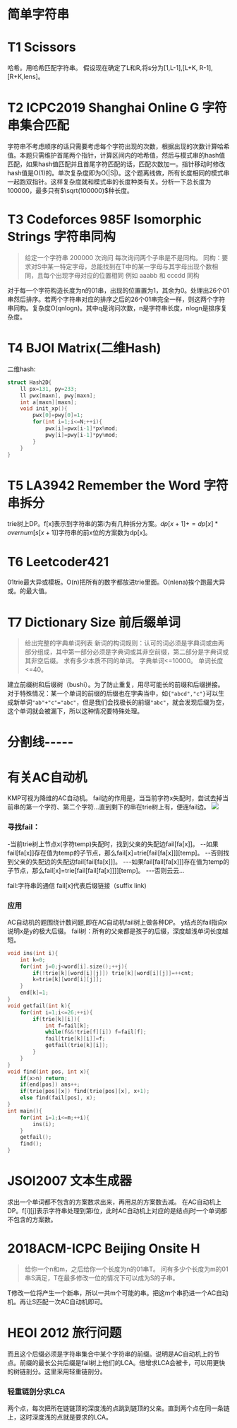 # 简单字符串

# T1 Scissors
哈希。用哈希匹配字符串。
假设现在确定了L和R,将s分为[1,L-1],[L+K, R-1],[R+K,lens]。

# T2 ICPC2019 Shanghai Online G 字符串集合匹配
字符串不考虑顺序的话只需要考虑每个字符出现的次数，根据出现的次数计算哈希值。本题只需维护首尾两个指针，计算区间内的哈希值，然后与模式串的hash值匹配，如果hash值匹配并且首尾字符匹配的话，匹配次数加一。指针移动时修改hash值是O(1)的。单次复杂度即为O(|S|)。这个题离线做，所有长度相同的模式串一起跑双指针。这样复杂度就和模式串的长度种类有关。分析一下总长度为100000，最多只有$\sqrt(100000)$种长度。
# T3 Codeforces 985F Isomorphic Strings 字符串同构

>给定一个字符串
200000 次询问
每次询问两个子串是不是同构。
同构：要求对S中某一特定字母，总能找到在T中的某一字母与其字母出现个数相同，且每个出现字母对应的位置相同
例如 aaabb 和 cccdd 同构

对于每一个字符构造长度为n的01串，出现的位置置为1，其余为0。处理出26个01串然后排序。若两个字符串对应的排序之后的26个01串完全一样，则这两个字符串同构。复杂度O(qnlogn)。其中q是询问次数，n是字符串长度，nlogn是排序复杂度。
# T4 BJOI Matrix(二维Hash)

二维hash: 
```cpp
struct Hash2D{
    ll px=131, py=233;
    ll pwx[maxn], pwy[maxn];
    int a[maxn][maxn];
    void init_xp(){
        pwx[0]=pwy[0]=1;
        for(int i=1;i<=N;++i){
            pwx[i]=pwx[i-1]*px%mod;
            pwy[i]=pwy[i-1]*py%mod;
        }
    }
}
```
# T5 LA3942 Remember the Word 字符串拆分
trie树上DP。f[x]表示到字符串的第i为有几种拆分方案。$dp[x+1]+=dp[x]*overnum[s[x+1]]$字符串的前x位的方案数为dp[x]。
# T6 Leetcoder421 
01trie最大异或模板。O(n)把所有的数字都放进trie里面。O(nlena)挨个跑最大异或。的最大值。
# T7 Dictionary Size 前后缀单词
>给出完整的字典单词列表
新词的构词规则：认可的词必须是字典词或由两部分组成，其中第一部分必须是字典词或其非空前缀，第二部分是字典词或其非空后缀。
求有多少本质不同的单词。
字典单词<=10000。
单词长度<=40。

建立前缀树和后缀树（bushi）。为了防止重复，用尽可能长的前缀和后缀拼接。对于特殊情况：某一个单词的前缀的后缀也在字典当中，如`{"abcd","c"}`可以生成新单词`"ab"+"c"="abc"`，但是我们会找极长的前缀`"abc"`，就会发现后缀为空，这个单词就会被漏下，所以这种情况要特殊处理。

# 分割线-----

# 有关AC自动机

KMP可视为降维的AC自动机。
fail边的作用是，当当前字符x失配时，尝试去掉当前串的第一个字符、第二个字符...直到剩下的串在trie树上有，便连fail边。
![](https://img2020.cnblogs.com/blog/2381603/202107/2381603-20210721202557665-963826541.png)

### 寻找fail：
-当前trie树上节点x(字符temp)失配时，找到父亲的失配边fail[fa[x]]。
--如果fail[fa[x]]存在值为temp的子节点，那么fail[x]=trie[fail[fa[x]]][temp]。
--否则找到父亲的失配边的失配边fail[fail[fa[x]]]。
---如果fail[fail[fa[x]]]存在值为temp的子节点，那么fail[x]=trie[fail[fail[fa[x]]]][temp]。
---否则云云...

fail:字符串的通信
fail[x]代表后缀链接（suffix link)

### 应用
AC自动机的题围绕计数问题,即在AC自动机fail树上做各种DP。
y结点的fail指向x说明x是y的极大后缀。
fail树：所有的父亲都是孩子的后缀，深度越浅单词长度越短。

```cpp
void ins(int i){
    int k=0;
    for(int j=0;j<word[i].size();++j){
        if(!trie[k][word[i][j]]) trie[k][word[i][j]]=++cnt;
        k=trie[k][word[i][j]];
    }
    end[k]=1;
}
void getfail(int k){
    for(int i=1;i<=26;++i){
        if(trie[k][i]){
            int f=fail[k];
            while(f&&!trie[f][i]) f=fail[f];
            fail[trie[k][i]]=f;
            getfail(trie[k][i]);
        }
    }
}
void find(int pos, int x){
    if(x>n) return;
    if(end[pos]) ans++;
    if(trie[pos][x]) find(trie[pos][x], x+1);
    else find(fail[pos], x);
}
int main(){
    for(int i=1;i<=m;++i){
        ins(i);
    }
    getfail();
    find();
}

```

# JSOI2007 文本生成器
求出一个单词都不包含的方案数求出来，再用总的方案数去减。
在AC自动机上DP。f[i][j]表示字符串处理到第i位，此时AC自动机上对应的是结点j时一个单词都不包含的方案数。
# 2018ACM-ICPC Beijing Onsite H
>给你一个n和m，之后给你一个长度为n的01串T。
问有多少个长度为m的01串S满足，T在最多修改一位的情况下可以成为S的子串。

T修改一位将产生一个新串，所以一共m个可能的串。把这m个串扔进一个AC自动机。再让S匹配一次AC自动机即可。

# HEOI 2012 旅行问题
而且这个后缀必须是字符串集合中某个字符串的前缀。说明是AC自动机上的节点。前缀的最长公共后缀是fail树上他们的LCA。倍增求LCA会被卡，可以用更快的树链剖分。这里采用轻重链剖分。
### 轻重链剖分求LCA
两个点，每次把所在链链顶的深度浅的点跳到链顶的父亲。直到两个点在同一条链上，这时深度浅的点就是要求的LCA。
